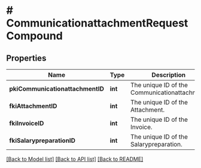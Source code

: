 # # CommunicationattachmentRequestCompound

## Properties

Name | Type | Description | Notes
------------ | ------------- | ------------- | -------------
**pkiCommunicationattachmentID** | **int** | The unique ID of the Communicationattachment | [optional]
**fkiAttachmentID** | **int** | The unique ID of the Attachment. | [optional]
**fkiInvoiceID** | **int** | The unique ID of the Invoice. | [optional]
**fkiSalarypreparationID** | **int** | The unique ID of the Salarypreparation. | [optional]

[[Back to Model list]](../../README.md#models) [[Back to API list]](../../README.md#endpoints) [[Back to README]](../../README.md)
